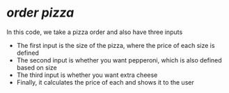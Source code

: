 # *order pizza*
In this code, we take a pizza order and also have three inputs
* The first input is the size of the pizza, where the price of each size is defined
* The second input is whether you want pepperoni, which is also defined based on size
* The third input is whether you want extra cheese
* Finally, it calculates the price of each and shows it to the user


